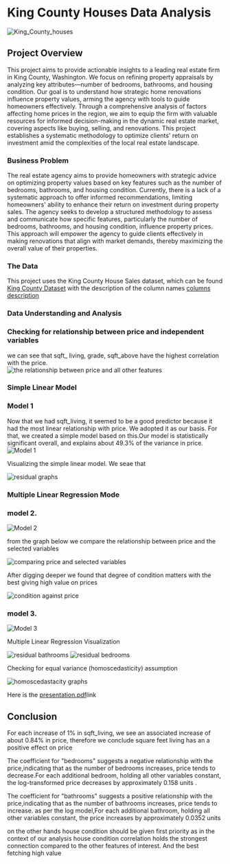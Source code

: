 # King County Houses Data Analysis 

![King_County_houses](https://github.com/JohnNkakuyia/dsc-phase-2-project-v2-3/blob/main/images/imagereader.jpg)



## Project Overview

This project aims to provide actionable insights to a leading real estate firm in King County, Washington. We focus on refining property appraisals by analyzing key attributes—number of bedrooms, bathrooms, and housing condition. Our goal is to understand how strategic home renovations influence property values, arming the agency with tools to guide homeowners effectively. Through a comprehensive analysis of factors affecting home prices in the region, we aim to equip the firm with valuable resources for informed decision-making in the dynamic real estate market, covering aspects like buying, selling, and renovations. This project establishes a systematic methodology to optimize clients' return on investment amid the complexities of the local real estate landscape.

### Business Problem

The real estate agency aims to provide homeowners with strategic advice on optimizing property values based on key features such as the number of bedrooms, bathrooms, and housing condition. Currently, there is a lack of a systematic approach to offer informed recommendations, limiting homeowners' ability to enhance their return on investment during property sales. The agency seeks to develop a structured methodology to assess and communicate how specific features, particularly the number of bedrooms, bathrooms, and housing condition, influence property prices. This approach will empower the agency to guide clients effectively in making renovations that align with market demands, thereby maximizing the overall value of their properties.

### The Data

This project uses the King County House Sales dataset, which can be found [King County Dataset](https://github.com/JohnNkakuyia/dsc-phase-2-project-v2-3/blob/main/data/kc_house_data.csv) with the description of the column names [columns description](https://github.com/JohnNkakuyia/dsc-phase-2-project-v2-3/blob/main/data/column_names.md)

### Data Understanding and Analysis 
### Checking for relationship between price and independent variables
we can see that sqft_ living, grade, sqft_above have the highest correlation with the price.  
![the relationship between price and all other features](https://github.com/JohnNkakuyia/dsc-phase-2-project-v2-3/blob/main/images/data_.jpg)
### Simple Linear Model
### Model 1
Now that we had sqft_living, it seemed to be a good predictor because it had the most linear relationship with price. We adopted it as our basis. For that, we created a simple model based on this.Our model is statistically significant overall, and explains about 49.3% of the variance in price.
![Model 1](https://github.com/JohnNkakuyia/dsc-phase-2-project-v2-3/blob/main/images/simple_model.jpg)

Visualizing the simple linear model. We seae that 

![residual graphs](https://github.com/JohnNkakuyia/dsc-phase-2-project-v2-3/blob/main/images/base_line_living.jpg)
### Multiple Linear Regression Mode
### model 2.
![Model 2](https://github.com/JohnNkakuyia/dsc-phase-2-project-v2-3/blob/main/images/reg_mod2.jpg)

from the graph below we compare the relationship between price and the selected variables 

![comparing price and selected variables](https://github.com/JohnNkakuyia/dsc-phase-2-project-v2-3/blob/main/images/house_vs_interest.jpg)

After digging deeper we found that degree of condition matters with the best giving high value on prices 

![condition against price](https://github.com/JohnNkakuyia/dsc-phase-2-project-v2-3/blob/main/images/House_condition.jpg)

### model 3.
![Model 3](https://github.com/JohnNkakuyia/dsc-phase-2-project-v2-3/blob/main/images/log_model3.jpg)

Multiple Linear Regression Visualization

![residual bathrooms](https://github.com/JohnNkakuyia/dsc-phase-2-project-v2-3/blob/main/images/log_reg_mod.jpg)
![residual bedrooms](https://github.com/JohnNkakuyia/dsc-phase-2-project-v2-3/blob/main/images/log_reg2.jpg)

Checking for equal variance (homoscedasticity) assumption

![homoscedastacity graphs ](https://github.com/JohnNkakuyia/dsc-phase-2-project-v2-3/blob/main/images/Homosc.jpg)

Here is the [presentation.pdf](https://github.com/JohnNkakuyia/dsc-phase-2-project-v2-3/blob/main/King_County_House_presentation.pdf)link

 ## Conclusion 
 
 For each increase of 1% in sqft_living, we see an associated increase of about 0.84% in price, therefore we conclude square feet living has an a positive effect on price

The coefficient for "bedrooms" suggests a negative relationship with the price,indicating that as the number of bedrooms increases, price tends to decrease.For each additional bedroom, holding all other variables constant, the log-transformed price decreases by approximately 0.158 units .

The coefficient for "bathrooms" suggests a positive relationship with the price,indicating that as the number of bathrooms increases, price tends to increase. as per the log model,For each additional bathroom, holding all other variables constant, the price increases by approximately 0.0352 units

on the other hands house condition should be given first priority as in the context of our analysis house condition correlation holds the strongest connection compared to the other features of interest. And the best fetching high value

